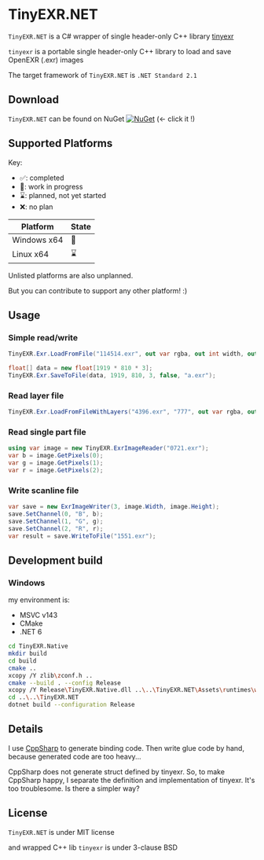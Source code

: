 # TinyEXR.NET

`TinyEXR.NET` is a C# wrapper of single header-only C++ library [tinyexr](https://github.com/syoyo/tinyexr)

`tinyexr` is a portable single header-only C++ library to load and save OpenEXR (.exr) images

The target framework of `TinyEXR.NET`  is `.NET Standard 2.1`

## Download

`TinyEXR.NET` can be found on NuGet [![NuGet](https://img.shields.io/nuget/v/TinyEXR.NET)](https://www.nuget.org/packages/TinyEXR.NET) (← click it !)

## Supported Platforms

Key:

* ✅: completed
* 🚧: work in progress
* ⌛: planned, not yet started
* ❌: no plan

| Platform    | State |
| ----------- | ----- |
| Windows x64 | 🚧     |
| Linux x64   | ⌛     |

Unlisted platforms are also unplanned.

But you can contribute to support any other platform! :)

## Usage

### Simple read/write

```c#
TinyEXR.Exr.LoadFromFile("114514.exr", out var rgba, out int width, out int height);

float[] data = new float[1919 * 810 * 3];
TinyEXR.Exr.SaveToFile(data, 1919, 810, 3, false, "a.exr");
```

### Read layer file

```c#
TinyEXR.Exr.LoadFromFileWithLayers("4396.exr", "777", out var rgba, out int width, out int height);
```

### Read single part file

```c#
using var image = new TinyEXR.ExrImageReader("0721.exr");
var b = image.GetPixels(0);
var g = image.GetPixels(1);
var r = image.GetPixels(2);
```

### Write scanline file

```c#
var save = new ExrImageWriter(3, image.Width, image.Height);
save.SetChannel(0, "B", b);
save.SetChannel(1, "G", g);
save.SetChannel(2, "R", r);
var result = save.WriteToFile("1551.exr");
```

## Development build

### Windows

my environment is:

* MSVC v143
* CMake
* .NET 6

```bash
cd TinyEXR.Native
mkdir build
cd build
cmake ..
xcopy /Y zlib\zconf.h ..
cmake --build . --config Release
xcopy /Y Release\TinyEXR.Native.dll ..\..\TinyEXR.NET\Assets\runtimes\win-x64\native
cd ..\..\TinyEXR.NET
dotnet build --configuration Release
```

## Details

I use [CppSharp](https://github.com/mono/CppSharp) to generate binding code. Then write glue code by hand, because generated code are too heavy...

CppSharp does not generate struct defined by tinyexr. So, to make CppSharp happy, I separate the definition and implementation of tinyexr. It's too troublesome. Is there a simpler way?

## License

`TinyEXR.NET` is under MIT license

and wrapped C++ lib `tinyexr` is under 3-clause BSD

